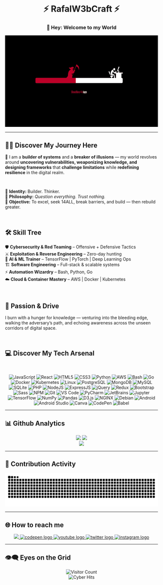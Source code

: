<!--![logo](https://github.com/RafalW3bCraft/RafalW3bCraft/blob/main/resources/banner.png)-->

<h1 align="center">⚡ RafalW3bCraft ⚡</h1>
<h3 align="center">👋 Hey: Welcome to my World</h3>

<div align="center">
  <img height="300" width="800" src="https://github.com/RafalW3bCraft/RafalW3bCraft/blob/main/resources/fill.gif" />
</div>

---

## 🙋‍♂️ Discover My Journey Here

👋 I am a **builder of systems** and a **breaker of illusions** — my world revolves around **uncovering vulnerabilities, weaponizing knowledge, and designing frameworks** that **challenge limitations** while **redefining resilience** in the digital realm.

<br />

🔹 **Identity:** Builder. Thinker.  
🔹 **Philosophy:** *Question everything. Trust nothing.*  
🔹 **Objective:** To excel, seek 14ALL, break barriers, and build — then rebuild greater.

<br />

## 🛠️ Skill Tree

🛡️ **Cybersecurity & Red Teaming** – Offensive + Defensive Tactics  
⚔️ **Exploitation & Reverse Engineering** – Zero-day hunting  
🔮 **AI & ML Trainer** – TensorFlow | PyTorch | Deep Learning Ops  
🏗️ **Software Engineering** – Full-stack & scalable systems  
⚡ **Automation Wizardry** – Bash, Python, Go  
☁️ **Cloud & Container Mastery** – AWS | Docker | Kubernetes  

<br />

## 🚀 Passion & Drive

I burn with a hunger for knowledge — venturing into the bleeding edge, walking the adversary’s path, and echoing awareness across the unseen corridors of digital space.

<br />

## 💻 Discover My Tech Arsenal
<br />
<p align="center">
  <img src="https://cdn.jsdelivr.net/gh/devicons/devicon/icons/javascript/javascript-original.svg" height="35" alt="JavaScript" />
  <img src="https://cdn.jsdelivr.net/gh/devicons/devicon/icons/react/react-original.svg" height="35" alt="React" />
  <img src="https://cdn.jsdelivr.net/gh/devicons/devicon/icons/html5/html5-original.svg" height="35" alt="HTML5" />
  <img src="https://cdn.jsdelivr.net/gh/devicons/devicon/icons/css3/css3-original.svg" height="35" alt="CSS3" />
  <img src="https://cdn.jsdelivr.net/gh/devicons/devicon/icons/python/python-original.svg" height="35" alt="Python" />
  <img src="https://cdn.jsdelivr.net/gh/devicons/devicon/icons/amazonwebservices/amazonwebservices-line-wordmark.svg" height="35" alt="AWS" />
  <img src="https://cdn.jsdelivr.net/gh/devicons/devicon/icons/bash/bash-original.svg" height="35" alt="Bash" />
  <img src="https://cdn.jsdelivr.net/gh/devicons/devicon/icons/go/go-original.svg" height="35" alt="Go" />
  <img src="https://cdn.jsdelivr.net/gh/devicons/devicon/icons/docker/docker-original.svg" height="35" alt="Docker" />
  <img src="https://cdn.jsdelivr.net/gh/devicons/devicon/icons/kubernetes/kubernetes-plain.svg" height="35" alt="Kubernetes" />
  <img src="https://cdn.jsdelivr.net/gh/devicons/devicon/icons/linux/linux-original.svg" height="35" alt="Linux" />
  <img src="https://cdn.jsdelivr.net/gh/devicons/devicon/icons/postgresql/postgresql-original.svg" height="35" alt="PostgreSQL" />
  <img src="https://cdn.jsdelivr.net/gh/devicons/devicon/icons/mongodb/mongodb-original.svg" height="35" alt="MongoDB" />
  <img src="https://cdn.jsdelivr.net/gh/devicons/devicon/icons/mysql/mysql-original.svg" height="35" alt="MySQL" />
  <img src="https://cdn.jsdelivr.net/gh/devicons/devicon/icons/sqlite/sqlite-original.svg" height="35" alt="SQLite" />
  <img src="https://cdn.jsdelivr.net/gh/devicons/devicon/icons/php/php-original.svg" height="35" alt="PHP" />
  <img src="https://cdn.jsdelivr.net/gh/devicons/devicon/icons/nodejs/nodejs-original.svg" height="35" alt="NodeJS" />
  <img src="https://cdn.jsdelivr.net/gh/devicons/devicon/icons/express/express-original.svg" height="35" alt="ExpressJS" />
  <img src="https://cdn.jsdelivr.net/gh/devicons/devicon/icons/jquery/jquery-original.svg" height="35" alt="jQuery" />
  <img src="https://cdn.jsdelivr.net/gh/devicons/devicon/icons/redux/redux-original.svg" height="35" alt="Redux" />
  <img src="https://cdn.jsdelivr.net/gh/devicons/devicon/icons/bootstrap/bootstrap-original.svg" height="35" alt="Bootstrap" />
  <img src="https://cdn.jsdelivr.net/gh/devicons/devicon/icons/sass/sass-original.svg" height="35" alt="Sass" />
  <img src="https://cdn.jsdelivr.net/gh/devicons/devicon/icons/npm/npm-original-wordmark.svg" height="35" alt="NPM" />
  <img src="https://cdn.jsdelivr.net/gh/devicons/devicon/icons/git/git-original.svg" height="35" alt="Git" />
  <img src="https://cdn.jsdelivr.net/gh/devicons/devicon/icons/vscode/vscode-original.svg" height="35" alt="VS Code" />
  <img src="https://cdn.jsdelivr.net/gh/devicons/devicon/icons/pycharm/pycharm-original.svg" height="35" alt="PyCharm" />
  <img src="https://cdn.jsdelivr.net/gh/devicons/devicon/icons/jetbrains/jetbrains-original.svg" height="35" alt="JetBrains" />
  <img src="https://cdn.jsdelivr.net/gh/devicons/devicon/icons/jupyter/jupyter-original.svg" height="35" alt="Jupyter" />
  <img src="https://cdn.jsdelivr.net/gh/devicons/devicon/icons/tensorflow/tensorflow-original.svg" height="35" alt="TensorFlow" />
  <img src="https://cdn.jsdelivr.net/gh/devicons/devicon/icons/numpy/numpy-original.svg" height="35" alt="NumPy" />
  <img src="https://cdn.jsdelivr.net/gh/devicons/devicon/icons/pandas/pandas-original.svg" height="35" alt="Pandas" />
  <img src="https://cdn.jsdelivr.net/gh/devicons/devicon/icons/d3js/d3js-original.svg" height="35" alt="D3.js" />
  <img src="https://cdn.jsdelivr.net/gh/devicons/devicon/icons/nginx/nginx-original.svg" height="35" alt="NGINX" />
  <img src="https://cdn.jsdelivr.net/gh/devicons/devicon/icons/debian/debian-original.svg" height="35" alt="Debian" />
  <img src="https://cdn.jsdelivr.net/gh/devicons/devicon/icons/android/android-original.svg" height="35" alt="Android" />
  <img src="https://cdn.jsdelivr.net/gh/devicons/devicon/icons/androidstudio/androidstudio-original.svg" height="35" alt="Android Studio" />
  <img src="https://cdn.jsdelivr.net/gh/devicons/devicon/icons/canva/canva-original.svg" height="35" alt="Canva" />
  <img src="https://cdn.jsdelivr.net/gh/devicons/devicon/icons/codepen/codepen-original.svg" height="35" alt="CodePen" />
  <img src="https://cdn.jsdelivr.net/gh/devicons/devicon/icons/babel/babel-original.svg" height="35" alt="Babel" />
</p>

---

## 📊 Github Analytics
<div align="center">
  <img src="https://github-readme-stats.vercel.app/api?username=RafalW3bCraft&show_icons=true&theme=merko&hide_border=false&border_radius=5&&%20height=200 alt="GitHub Stats" />
  <img src="https://github-readme-stats.vercel.app/api/top-langs/?username=RafalW3bCraft&layout=compact&theme=merko&hide_border=false&border_radius=5&&height=200 alt="Top Languages" />
</div>

<div align="center">
  <img src="https://github-readme-streak-stats.herokuapp.com/?user=RafalW3bCraft&theme=merko&hide_border=false&border_radius=5%22%20height=%22200%22 alt="GitHub Streak" />
</div>

---

## 🐍 Contribution Activity

<p align="center">
  <img src="https://raw.githubusercontent.com/RafalW3bCraft/RafalW3bCraft/output/snake-dark.svg" alt="Snake animation (dark)" />
</p>

---

## 🌐 How to reach me
<div align="center">
  <a href="https://rafalwebcraft.onrender.com/" target="_blank">
    <img src="https://img.shields.io/static/v1?message=Website&logo=google-chrome&color=0f9d58&style=for-the-badge" height="35" />
  </a>
  <a href="https://codepen.io/RafalW3bCraft" target="_blank">
    <img src="https://img.shields.io/static/v1?message=Codepen&logo=codepen&label=&color=000000&logoColor=white&labelColor=&style=for-the-badge" height="35" alt="codepen logo"  />
  </a>
  <a href="https://www.youtube.com/@RafalW3bCraft" target="_blank">
    <img src="https://img.shields.io/static/v1?message=Youtube&logo=youtube&label=&color=FF0000&logoColor=white&labelColor=&style=for-the-badge" height="35" alt="youtube logo"  />
  </a>
  <a href="https://twitter.com/RafalW3bCraft" target="_blank">
    <img src="https://img.shields.io/static/v1?message=Twitter&logo=twitter&label=&color=1DA1F2&logoColor=white&labelColor=&style=for-the-badge" height="35" alt="twitter logo"  />
  </a>
  <a href="https://www.instagram.com/rafalw3bcraft/" target="_blank">
    <img src="https://img.shields.io/static/v1?message=Instagram&logo=instagram&label=&color=E4405F&logoColor=white&labelColor=&style=for-the-badge" height="35" alt="instagram logo"  />
  </a>
</div>

---

## 👁️‍🗨️ Eyes on the Grid
<p align="center">
  <img src="https://komarev.com/ghpvc/?username=RafalW3bCraft&label=Visitors&color=0e75b6&style=flat-square" alt="Visitor Count" />
  <br/>
  <img src="https://visitor-badge.laobi.icu/badge?page_id=RafalW3bCraft.visitor-badge&left_color=black&right_color=green&left_text=Cyber+Hits" alt="Cyber Hits"/>
</p>
